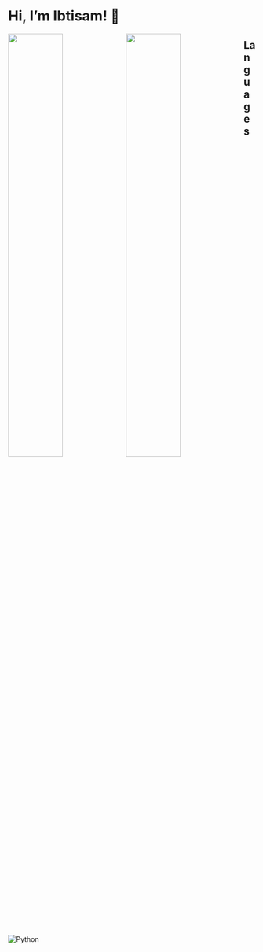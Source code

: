 # Hi, I’m Ibtisam! 👋

<img align="left" width="47%" src="https://github-readme-stats.vercel.app/api?username=ima-projects&bg_color=30,e96443,904e95&title_color=fff&text_color=fff">

<img align="left" width="47%" src="https://github-readme-stats.vercel.app/api/top-langs/?username=ima-projects&layout=compact">


## Languages

![Python](https://img.shields.io/badge/python-3670A0?style=for-the-badge&logo=python&logoColor=ffdd54)
